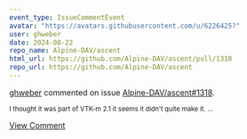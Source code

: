 ```yaml
---
event_type: IssueCommentEvent
avatar: "https://avatars.githubusercontent.com/u/6226425?"
user: ghweber
date: 2024-08-22
repo_name: Alpine-DAV/ascent
html_url: https://github.com/Alpine-DAV/ascent/pull/1318
repo_url: https://github.com/Alpine-DAV/ascent
---
```


<a href='https://github.com/ghweber' target='_blank'>ghweber</a> commented on issue <a href='https://github.com/Alpine-DAV/ascent/pull/1318' target='_blank'>Alpine-DAV/ascent#1318</a>.

<small>I thought it was part of VTK-m 2.1 it seems it didn't quite make it....</small>

<a href='https://github.com/Alpine-DAV/ascent/pull/1318' target='_blank'>View Comment</a>